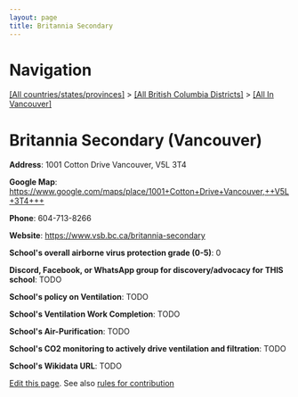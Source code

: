 ```yaml
---
layout: page
title: Britannia Secondary
---
```

# Navigation

[[All countries/states/provinces]](../../..) > [[All British Columbia Districts]](../..) > [[All In Vancouver]](..)

# Britannia Secondary (Vancouver)

**Address**: 1001 Cotton Drive Vancouver,  V5L 3T4

**Google Map**: <https://www.google.com/maps/place/1001+Cotton+Drive+Vancouver,++V5L+3T4+++>

**Phone**: 604-713-8266

**Website**: <https://www.vsb.bc.ca/britannia-secondary>

**School's overall airborne virus protection grade (0-5)**: 0

**Discord, Facebook, or WhatsApp group for discovery/advocacy for THIS school**: TODO

**School's policy on Ventilation**: TODO

**School's Ventilation Work Completion**: TODO

**School's Air-Purification**: TODO

**School's CO2 monitoring to actively drive ventilation and filtration**: TODO

**School's Wikidata URL**: TODO


[Edit this page](https://github.com/ventilate-schools/BC/edit/main/./Vancouver/Britannia_Secondary.md). See also [rules for contribution](../../../contribution-rules/)